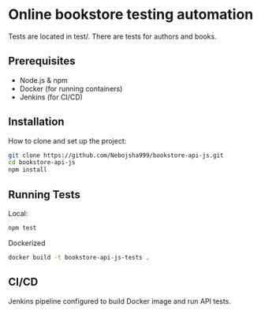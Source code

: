 # Online bookstore testing automation

Tests are located in test/. There are tests for authors and books.

## Prerequisites
  * Node.js & npm
  * Docker (for running containers)
  * Jenkins (for CI/CD)

## Installation

How to clone and set up the project:

```bash
git clone https://github.com/Nebojsha999/bookstore-api-js.git
cd bookstore-api-js
npm install
```

## Running Tests

Local:
```bash
npm test
```

Dockerized
```bash
docker build -t bookstore-api-js-tests .
```

## CI/CD

Jenkins pipeline configured to build Docker image and run API tests.